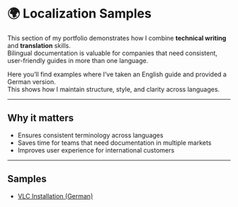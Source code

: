# 🌍 Localization Samples

This section of my portfolio demonstrates how I combine **technical writing** and **translation** skills.  
Bilingual documentation is valuable for companies that need consistent, user-friendly guides in more than one language.

Here you’ll find examples where I’ve taken an English guide and provided a German version.  
This shows how I maintain structure, style, and clarity across languages.

---

## Why it matters

- Ensures consistent terminology across languages  
- Saves time for teams that need documentation in multiple markets  
- Improves user experience for international customers  

---

## Samples

- [VLC Installation (German)](vlc-installation-de.md)
